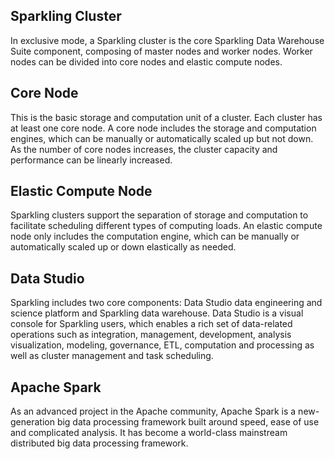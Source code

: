 [//]: # (chinagitpath:XXXXX)

## Sparkling Cluster
In exclusive mode, a Sparkling cluster is the core Sparkling Data Warehouse Suite component, composing of master nodes and worker nodes. Worker nodes can be divided into core nodes and elastic compute nodes.
## Core Node
This is the basic storage and computation unit of a cluster. Each cluster has at least one core node. A core node includes the storage and computation engines, which can be manually or automatically scaled up but not down. As the number of core nodes increases, the cluster capacity and performance can be linearly increased.
## Elastic Compute Node
Sparkling clusters support the separation of storage and computation to facilitate scheduling different types of computing loads. An elastic compute node only includes the computation engine, which can be manually or automatically scaled up or down elastically as needed.
## Data Studio
Sparkling includes two core components: Data Studio data engineering and science platform and Sparkling data warehouse. Data Studio is a visual console for Sparkling users, which enables a rich set of data-related operations such as integration, management, development, analysis visualization, modeling, governance, ETL, computation and processing as well as cluster management and task scheduling.
## Apache Spark
As an advanced project in the Apache community, Apache Spark is a new-generation big data processing framework built around speed, ease of use and complicated analysis. It has become a world-class mainstream distributed big data processing framework.

